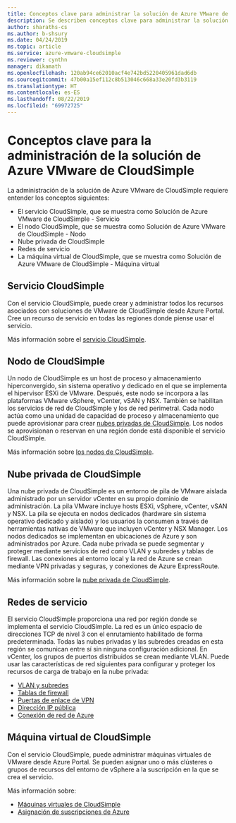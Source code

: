 ```yaml
---
title: Conceptos clave para administrar la solución de Azure VMware de CloudSimple
description: Se describen conceptos clave para administrar la solución de Azure VMware de CloudSimple
author: sharaths-cs
ms.author: b-shsury
ms.date: 04/24/2019
ms.topic: article
ms.service: azure-vmware-cloudsimple
ms.reviewer: cynthn
manager: dikamath
ms.openlocfilehash: 120ab94ce62010acf4e742bd5220405961dad6db
ms.sourcegitcommit: 47b00a15ef112c8b513046c668a33e20fd3b3119
ms.translationtype: HT
ms.contentlocale: es-ES
ms.lasthandoff: 08/22/2019
ms.locfileid: "69972725"
---
```

# <a name="key-concepts-for-administration-of-azure-vmware-solution-by-cloudsimple"></a>Conceptos clave para la administración de la solución de Azure VMware de CloudSimple

La administración de la solución de Azure VMware de CloudSimple requiere entender los conceptos siguientes:

* El servicio CloudSimple, que se muestra como Solución de Azure VMware de CloudSimple - Servicio
* El nodo CloudSimple, que se muestra como Solución de Azure VMware de CloudSimple - Nodo
* Nube privada de CloudSimple
* Redes de servicio
* La máquina virtual de CloudSimple, que se muestra como Solución de Azure VMware de CloudSimple - Máquina virtual

## <a name="cloudsimple-service"></a>Servicio CloudSimple

Con el servicio CloudSimple, puede crear y administrar todos los recursos asociados con soluciones de VMware de CloudSimple desde Azure Portal. Cree un recurso de servicio en todas las regiones donde piense usar el servicio.

Más información sobre el [servicio CloudSimple](cloudsimple-service.md).

## <a name="cloudsimple-node"></a>Nodo de CloudSimple

Un nodo de CloudSimple es un host de proceso y almacenamiento hiperconvergido, sin sistema operativo y dedicado en el que se implementa el hipervisor ESXi de VMware. Después, este nodo se incorpora a las plataformas VMware vSphere, vCenter, vSAN y NSX. También se habilitan los servicios de red de CloudSimple y los de red perimetral. Cada nodo actúa como una unidad de capacidad de proceso y almacenamiento que puede aprovisionar para crear [nubes privadas de CloudSimple](cloudsimple-private-cloud.md). Los nodos se aprovisionan o reservan en una región donde está disponible el servicio CloudSimple.

Más información sobre [los nodos de CloudSimple](cloudsimple-node.md).

## <a name="cloudsimple-private-cloud"></a>Nube privada de CloudSimple

Una nube privada de CloudSimple es un entorno de pila de VMware aislada administrado por un servidor vCenter en su propio dominio de administración. La pila VMware incluye hosts ESXi, vSphere, vCenter, vSAN y NSX. La pila se ejecuta en nodos dedicados (hardware sin sistema operativo dedicado y aislado) y los usuarios la consumen a través de herramientas nativas de VMware que incluyen vCenter y NSX Manager. Los nodos dedicados se implementan en ubicaciones de Azure y son administrados por Azure. Cada nube privada se puede segmentar y proteger mediante servicios de red como VLAN y subredes y tablas de firewall. Las conexiones al entorno local y la red de Azure se crean mediante VPN privadas y seguras, y conexiones de Azure ExpressRoute.

Más información sobre la [nube privada de CloudSimple](cloudsimple-private-cloud.md).

## <a name="service-networking"></a>Redes de servicio

El servicio CloudSimple proporciona una red por región donde se implementa el servicio CloudSimple. La red es un único espacio de direcciones TCP de nivel 3 con el enrutamiento habilitado de forma predeterminada. Todas las nubes privadas y las subredes creadas en esta región se comunican entre sí sin ninguna configuración adicional. En vCenter, los grupos de puertos distribuidos se crean mediante VLAN. Puede usar las características de red siguientes para configurar y proteger los recursos de carga de trabajo en la nube privada:

* [VLAN y subredes](cloudsimple-vlans-subnets.md)
* [Tablas de firewall](cloudsimple-firewall-tables.md)
* [Puertas de enlace de VPN](cloudsimple-vpn-gateways.md)
* [Dirección IP pública](cloudsimple-public-ip-address.md)
* [Conexión de red de Azure](cloudsimple-azure-network-connection.md)

## <a name="cloudsimple-virtual-machine"></a>Máquina virtual de CloudSimple

Con el servicio CloudSimple, puede administrar máquinas virtuales de VMware desde Azure Portal. Se pueden asignar uno o más clústeres o grupos de recursos del entorno de vSphere a la suscripción en la que se crea el servicio.

Más información sobre:

* [Máquinas virtuales de CloudSimple](cloudsimple-virtual-machines.md)
* [Asignación de suscripciones de Azure](https://docs.azure.cloudsimple.com/azure-subscription-mapping/)
